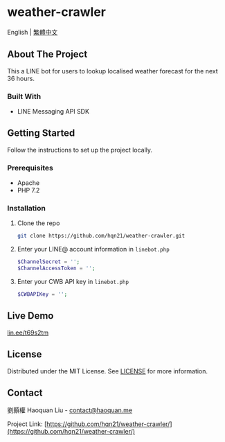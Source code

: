 # weather-crawler
English | [繁體中文](docs/README_zh-tw.md)
## About The Project
This a LINE bot for users to lookup localised weather forecast for the next 36 hours.
### Built With
* LINE Messaging API SDK
## Getting Started
Follow the instructions to set up the project locally.
### Prerequisites
* Apache
* PHP 7.2
### Installation
1. Clone the repo
   ```sh
   git clone https://github.com/hqn21/weather-crawler.git
   ```
2. Enter your LINE@ account information in `linebot.php`
   ```php
   $ChannelSecret = '';
   $ChannelAccessToken = '';
   ```
3. Enter your CWB API key in `linebot.php`
   ```php
   $CWBAPIKey = '';
   ```
## Live Demo
[lin.ee/t69s2tm](lin.ee/t69s2tm)
## License
Distributed under the MIT License. See [LICENSE](LICENSE) for more information.
## Contact
劉顥權 Haoquan Liu - [contact@haoquan.me](mailto:contact@haoquan.me)

Project Link: [https://github.com/hqn21/weather-crawler/](https://github.com/hqn21/weather-crawler/)
